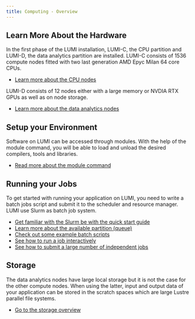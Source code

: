 ```yaml
---
title: Computing - Overview
---
```


[connecting]: ./connecting.md
[modules]: modules.md
[lumic]: systems/lumic.md
[lumid]: systems/lumid.md
[slurm_quickstart]: jobs/slurm-quickstart.md
[partitions]: ./jobs/partitions.md
[batch_jobs]: ./jobs/batch-job.md
[binding]: ./jobs/distribution-binding.md
[throughput]: ./jobs/throughput.md
[interactive]: ./jobs/interactive.md
[storage]: ../storage/index.md

## Learn More About the Hardware

In the first phase of the LUMI installation, LUMI-C, the CPU partition and 
LUMI-D, the data analytics partition are installed. LUMI-C consists of 1536 
compute nodes fitted with two last generation AMD Epyc Milan 64 core CPUs.

- [Learn more about the CPU nodes][lumic]

LUMI-D consists of 12 nodes either with a large memory or NVDIA RTX GPUs as well
as on node storage.

- [Learn more about the data analytics nodes][lumid]

## Setup your Environment

Software on LUMI can be accessed through modules. With the help of the module 
command, you will be able to load and unload the desired compilers, tools and 
libraries.

- [Read more about the module command][modules]

## Running your Jobs

To get started with running your application on LUMI, you need to write a batch
jobs script and submit it to the scheduler and resource manager. LUMI use Slurm 
as batch job system.

- [Get familiar with the Slurm be with the quick start guide][slurm_quickstart]
- [Learn more about the available partition (queue)][partitions]
- [Check out some example batch scripts][batch_jobs]
- [See how to run a job interactively][interactive]
- [See how to submit a large number of independent jobs][throughput]

## Storage

The data analytics nodes have large local storage but it is not the case
for the other compute nodes. When using the latter, input and output data of 
your application can be stored in the scratch spaces which are large Lustre 
parallel file systems. 

- [Go to the storage overview][storage]
